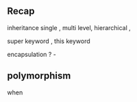 ## Recap 

inheritance 
single , multi level, hierarchical , 

super keyword , this keyword 

encapsulation ? - 

## polymorphism 

when 